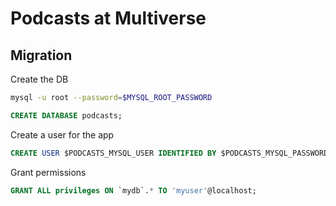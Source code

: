 # Podcasts at Multiverse

## Migration
Create the DB
```sh
mysql -u root --password=$MYSQL_ROOT_PASSWORD
```
```sql
CREATE DATABASE podcasts;
```
Create a user for the app
```sql
CREATE USER $PODCASTS_MYSQL_USER IDENTIFIED BY $PODCASTS_MYSQL_PASSWORD;
```
Grant permissions
```sql
GRANT ALL privileges ON `mydb`.* TO 'myuser'@localhost;
```